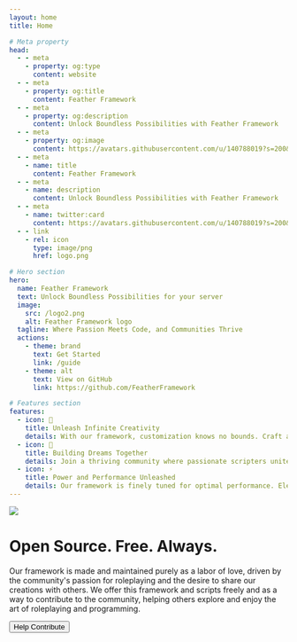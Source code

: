 ```yaml
---
layout: home
title: Home

# Meta property
head:
  - - meta
    - property: og:type
      content: website
  - - meta
    - property: og:title
      content: Feather Framework
  - - meta
    - property: og:description
      content: Unlock Boundless Possibilities with Feather Framework
  - - meta
    - property: og:image
      content: https://avatars.githubusercontent.com/u/140788019?s=200&v=4
  - - meta
    - name: title
      content: Feather Framework
  - - meta
    - name: description
      content: Unlock Boundless Possibilities with Feather Framework
  - - meta
    - name: twitter:card
      content: https://avatars.githubusercontent.com/u/140788019?s=200&v=4
  - - link
    - rel: icon
      type: image/png
      href: logo.png

# Hero section
hero:
  name: Feather Framework
  text: Unlock Boundless Possibilities for your server
  image:
    src: /logo2.png
    alt: Feather Framework logo
  tagline: Where Passion Meets Code, and Communities Thrive
  actions:
    - theme: brand
      text: Get Started
      link: /guide
    - theme: alt
      text: View on GitHub
      link: https://github.com/FeatherFramework

# Features section
features:
  - icon: 🎨
    title: Unleash Infinite Creativity
    details: With our framework, customization knows no bounds. Craft a unique experience that mirrors your vision, effortlessly.
  - icon: 🤝
    title: Building Dreams Together
    details: Join a thriving community where passionate scripters unite. Share knowledge, pool resources, and create something extraordinary.
  - icon: ⚡
    title: Power and Performance Unleashed
    details: Our framework is finely tuned for optimal performance. Elevate your server's capabilities and deliver an unparalleled gaming experience.
---
```


<script setup>
  const actionClicked = () => {
    window.open('https://github.com/FeatherFramework', "_blank");
  }

</script>

<div class="max-w-xl rounded-lg overflow-hidden mx-auto my-20">
  <div class="text-center flex items-center justify-center">
    <div class="max-w-md">
      <img src="/oss.png" class="mx-auto min-w-20 prevent-select"/>
      <h1 class="text-5xl font-bold prevent-select tert-clip">Open Source. Free. Always.</h1>
      <p class="py-6 prevent-select">Our framework is made and maintained purely as a labor of love, driven by the community's passion for roleplaying and the desire to share our creations with others. We offer this framework and scripts freely and as a way to contribute to the community, helping others explore and enjoy the art of roleplaying and programming.</p>
      <button class="bg-primary hover:bg-secondary text-white font-medium py-2 px-4 rounded-full" @click="actionClicked">Help Contribute</button>
    </div>
  </div>
</div>
